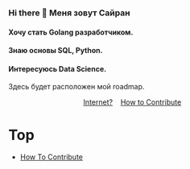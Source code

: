 ### Hi there 👋 Меня зовут Сайран


#### Хочу стать Golang разработчиком. 
#### Знаю основы SQL, Python.
#### Интересуюсь Data Science. 

Здесь будет расположен мой roadmap.


<p align="center">
	<a href="sections/Internet.md">Internet?</a>&nbsp;&nbsp;&nbsp;
  <a href="#how-to-contribute">How to Contribute</a>&nbsp;&nbsp;&nbsp;

  
  
  
  # Top 
   - [How To Contribute](#how-to-contribute)


<!--
**Sairan-ds/Sairan-ds** is a ✨ _special_ ✨ repository because its `README.md` (this file) appears on your GitHub profile.

Here are some ideas to get you started:

- 🔭 I’m currently working on ...
- 🌱 I’m currently learning ...
- 👯 I’m looking to collaborate on ...
- 🤔 I’m looking for help with ...
- 💬 Ask me about ...
- 📫 How to reach me: ...
- 😄 Pronouns: ...
- ⚡ Fun fact: ...
-->
